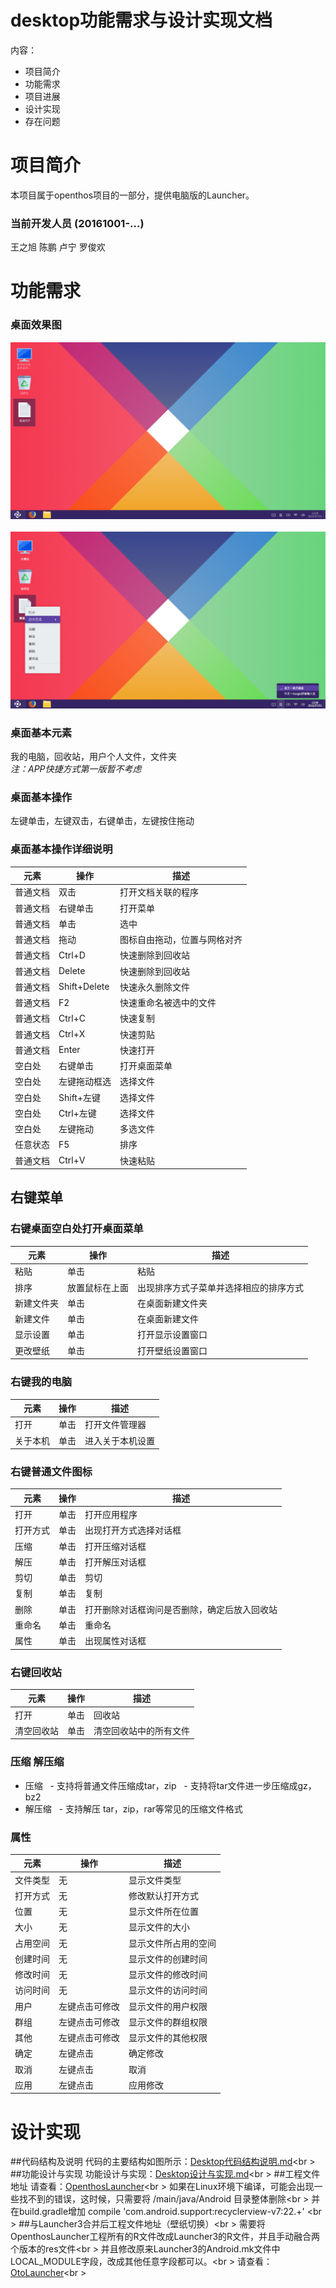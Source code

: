 # desktop功能需求与设计实现文档
内容：

- 项目简介
- 功能需求
- 项目进展
- 设计实现
- 存在问题


# 项目简介
本项目属于openthos项目的一部分，提供电脑版的Launcher。

### 当前开发人员 (20161001-…)
王之旭 陈鹏 卢宁 罗俊欢

# 功能需求
### 桌面效果图
![2016-08-22效果图](image/Launcher-2016-08-22.png)
<br />  
![2016-08-10效果图](image/Launcher-2016-08-10.png)
<br />

### 桌面基本元素
我的电脑，回收站，用户个人文件，文件夹<br />*注：APP快捷方式第一版暂不考虑*

### 桌面基本操作
左键单击，左键双击，右键单击，左键按住拖动

### 桌面基本操作详细说明
|元素|操作|描述|
|---|---|---|
|普通文档|双击|打开文档关联的程序
|普通文档|右键单击|打开菜单
|普通文档|单击|选中
|普通文档|拖动|图标自由拖动，位置与网格对齐
|普通文档|Ctrl+D|快速删除到回收站
|普通文档|Delete|快速删除到回收站
|普通文档|Shift+Delete|快速永久删除文件
|普通文档|F2|快速重命名被选中的文件
|普通文档|Ctrl+C|快速复制
|普通文档|Ctrl+X|快速剪贴
|普通文档|Enter|快速打开
|空白处|右键单击|打开桌面菜单
|空白处|左键拖动框选|选择文件
|空白处|Shift+左键|选择文件
|空白处|Ctrl+左键|选择文件
|空白处|左键拖动|多选文件
|任意状态|F5|排序
|普通文档|Ctrl+V|快速粘贴

## 右键菜单
### 右键桌面空白处打开桌面菜单
|元素|操作|描述|
|---|---|---|
|粘贴|单击|粘贴|
|排序|放置鼠标在上面|出现排序方式子菜单并选择相应的排序方式|
|新建文件夹|单击|在桌面新建文件夹|
|新建文件|单击|在桌面新建文件|
|显示设置|单击|打开显示设置窗口|
|更改壁纸|单击|打开壁纸设置窗口|

### 右键我的电脑
|元素|操作|描述|
|---|---|---|
|打开|单击|打开文件管理器
|关于本机|单击|进入关于本机设置

### 右键普通文件图标
|元素|操作|描述|
|---|---|---|
|打开|单击|打开应用程序
|打开方式|单击|出现打开方式选择对话框
|压缩|单击|打开压缩对话框
|解压|单击|打开解压对话框
|剪切|单击|剪切
|复制|单击|复制
|删除|单击|打开删除对话框询问是否删除，确定后放入回收站
|重命名|单击|重命名
|属性|单击|出现属性对话框

### 右键回收站
|元素|操作|描述|
|---|---|---|
|打开|单击|回收站
|清空回收站|单击|清空回收站中的所有文件

### 压缩 解压缩
  - 压缩 
    - 支持将普通文件压缩成tar，zip 
    - 支持将tar文件进一步压缩成gz，bz2 
  - 解压缩 
    - 支持解压 tar，zip，rar等常见的压缩文件格式 
  
### 属性  
|元素|操作|描述|
|---|---|---|
|文件类型|无|显示文件类型
|打开方式|无|修改默认打开方式
|位置|无|显示文件所在位置
|大小|无|显示文件的大小
|占用空间|无|显示文件所占用的空间
|创建时间|无|显示文件的创建时间
|修改时间|无|显示文件的修改时间
|访问时间|无|显示文件的访问时间
|用户|左键点击可修改|显示文件的用户权限
|群组|左键点击可修改|显示文件的群组权限
|其他|左键点击可修改|显示文件的其他权限
|确定|左键点击|确定修改
|取消|左键点击|取消
|应用|左键点击|应用修改
 
# 设计实现
##代码结构及说明
代码的主要结构如图所示：[Desktop代码结构说明.md](https://github.com/openthos/desktop-analysis/blob/master/doc/Desktop代码结构说明.md)<br \>
##功能设计与实现
功能设计与实现：[Desktop设计与实现.md](https://github.com/openthos/desktop-analysis/blob/master/doc/Desktop设计与实现.md)<br \>
##工程文件地址
请查看：[OpenthosLauncher](https://github.com/openthos/desktop-analysis/tree/master/OpenthosLauncher)<br \>
如果在Linux环境下编译，可能会出现一些找不到的错误，这时候，只需要将 /main/java/Android 目录整体删除<br \>
并在build.gradle增加   compile 'com.android.support:recyclerview-v7:22.+' <br \>
##与Launcher3合并后工程文件地址（壁纸切换）<br \>
需要将OpenthosLauncher工程所有的R文件改成Launcher3的R文件，并且手动融合两个版本的res文件<br \>
并且修改原来Launcher3的Android.mk文件中LOCAL_MODULE字段，改成其他任意字段都可以。<br \>
请查看：[OtoLauncher](https://github.com/openthos/desktop-analysis/tree/master/OtoLauncher)<br \>


